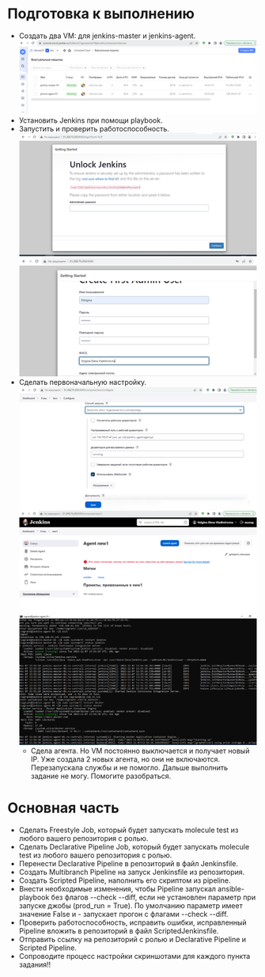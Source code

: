 # Подготовка к выполнению
- Создать два VM: для jenkins-master и jenkins-agent.
  ![vm](https://github.com/EVolgina/jenkins/blob/jen/vm.PNG)
- Установить Jenkins при помощи playbook.
- Запустить и проверить работоспособность.
  ![pl](https://github.com/EVolgina/jenkins/blob/jen/start.PNG)
  ![1](https://github.com/EVolgina/jenkins/blob/jen/user.PNG)
- Сделать первоначальную настройку.
  ![ag](https://github.com/EVolgina/jenkins/blob/jen/lern.PNG)
  ![agent](https://github.com/EVolgina/jenkins/blob/jen/agent1.PNG)
  ![rel](https://github.com/EVolgina/jenkins/blob/jen/restatr.PNG)
  - Сдела агента. Но VM  постоянно выключается и получает новый IP. Уже создала 2 новых агента, но они не включаются.
  Перезапускала службы и не помогло. Дальше выполнить задание не могу. Помогите разобраться.
# Основная часть
- Сделать Freestyle Job, который будет запускать molecule test из любого вашего репозитория с ролью.
- Сделать Declarative Pipeline Job, который будет запускать molecule test из любого вашего репозитория с ролью.
- Перенести Declarative Pipeline в репозиторий в файл Jenkinsfile.
- Создать Multibranch Pipeline на запуск Jenkinsfile из репозитория.
- Создать Scripted Pipeline, наполнить его скриптом из pipeline.
- Внести необходимые изменения, чтобы Pipeline запускал ansible-playbook без флагов --check --diff, если не установлен параметр при запуске джобы (prod_run = True). По умолчанию параметр имеет значение False и - запускает прогон с флагами --check --diff.
- Проверить работоспособность, исправить ошибки, исправленный Pipeline вложить в репозиторий в файл ScriptedJenkinsfile.
- Отправить ссылку на репозиторий с ролью и Declarative Pipeline и Scripted Pipeline.
- Сопроводите процесс настройки скриншотами для каждого пункта задания!!
